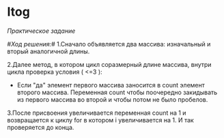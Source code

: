 # Itog
*Практическое задание*

#*Ход решения:*#
1.Сначало объявляется два массива: изначальный и вторый аналогичной длины.

2.Далее метод, в котором цикл соразмерный длине массива, внутри цикла проверка условия ( <=3 ):
* Если "да" элемент первого массива заносится в count элемент второго массива. Переменная count чтобы поочередно закидывать из первого массива во второй и чтобы потом не было пробелов.

3.После присвоения увеличивается переменная count на 1 и возвращается к циклу for в котором i увеличивается на 1. И так проверяется до конца.

